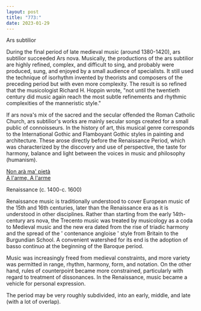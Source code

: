 ```yaml
---
layout: post
title: "773:"
date: 2023-01-29
---
```


Ars subtilior

During the final period of late medieval music (around 1380-1420), ars subtilior succeeded Ars nova. Musically, the productions of the ars subtilior are highly refined, complex, and difficult to sing, and probably were produced, sung, and enjoyed by a small audience of specialists.  It still used the technique of isorhythm invented by theorists and composers of the preceding period but with even more complexity. The result is so refined that the musicologist Richard H. Hoppin wrote, "not until the twentieth century did music again reach the most subtle refinements and rhythmic complexities of the manneristic style."

If ars nova's mix of the sacred and the secular offended the Roman Catholic Church, ars subtilior's works are mainly secular songs created for a small public of connoisseurs. In the history of art, this musical genre corresponds to the International Gothic and Flamboyant Gothic styles in painting and architecture. These arose directly before the Renaissance Period, which was characterized by the discovery and use of perspective, the taste for harmony, balance and light between the voices in music and philosophy (humanism).

[Non arà ma' pietà](https://youtu.be/ymh14Dd-eUE)  
[A l'arme, A l'arme](https://youtu.be/hyv4BV2Xmto)

Renaissance (c. 1400-c. 1600\)

Renaissance music is traditionally understood to cover European music of the 15th and 16th centuries, later than the Renaissance era as it is understood in other disciplines. Rather than starting from the early 14th-century ars nova, the Trecento music was treated by musicology as a coda to Medieval music and the new era dated from the rise of triadic harmony and the spread of the ' contenance angloise ' style from Britain to the Burgundian School. A convenient watershed for its end is the adoption of basso continuo at the beginning of the Baroque period.

Music was increasingly freed from medieval constraints, and more variety was permitted in range, rhythm, harmony, form, and notation. On the other hand, rules of counterpoint became more constrained, particularly with regard to treatment of dissonances. In the Renaissance, music became a vehicle for personal expression.

The period may be very roughly subdivided, into an early, middle, and late (with a lot of overlap).
